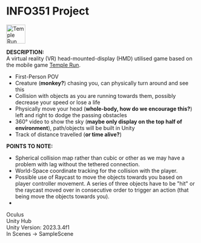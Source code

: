 # INFO351 Project

<img src="https://img.poki.com/cdn-cgi/image/quality=78,width=600,height=600,fit=cover,f=auto/f4b3ac7fe25cad9bc028b33f7a407f28.png" alt="Temple Run Logo" width="50"/>

**DESCRIPTION:**
<br> A virtual reality (VR) head-mounted-display (HMD) utilised game based on the mobile game [Temple Run](https://en.wikipedia.org/wiki/Temple_Run).
- First-Person POV
- Creature (**monkey?**) chasing you, can physically turn around and see this
- Collision with objects as you are running towards them, possibly decrease your speed or lose a life
- Physically move your head (**whole-body, how do we encourage this?**) left and right to dodge the passing obstacles
- 360° video to show the sky (**maybe only display on the top half of environment**), path/objects will be built in Unity
- Track of distance travelled (**or time alive?**)

**POINTS TO NOTE:**
- Spherical collision map rather than cubic or other as we may have a problem with lag without the tethered connection. 
- World-Space coordinate tracking for the collision with the player.
- Possible use of Raycast to move the objects towards you based on player controller movement. A series of three objects have to be "hit" or the raycast moved over in consecutive order to trigger an action (that being move the objects towards you).
-  

Oculus<br>
Unity Hub<br>
Unity Version: 2023.3.4f1<br>
In Scenes -> SampleScene


